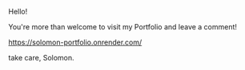 Hello!

You're more than welcome to visit my Portfolio and leave a comment! 

https://solomon-portfolio.onrender.com/


take care, 
Solomon. 